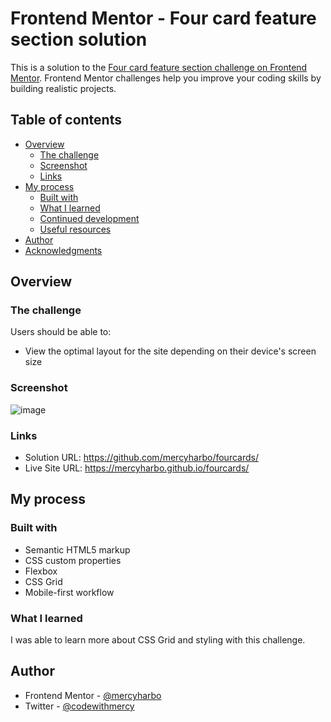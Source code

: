 # Frontend Mentor - Four card feature section solution

This is a solution to the [Four card feature section challenge on Frontend Mentor](https://www.frontendmentor.io/challenges/four-card-feature-section-weK1eFYK). Frontend Mentor challenges help you improve your coding skills by building realistic projects. 

## Table of contents

- [Overview](#overview)
  - [The challenge](#the-challenge)
  - [Screenshot](#screenshot)
  - [Links](#links)
- [My process](#my-process)
  - [Built with](#built-with)
  - [What I learned](#what-i-learned)
  - [Continued development](#continued-development)
  - [Useful resources](#useful-resources)
- [Author](#author)
- [Acknowledgments](#acknowledgments)


## Overview

### The challenge

Users should be able to:

- View the optimal layout for the site depending on their device's screen size

### Screenshot

![image](https://user-images.githubusercontent.com/64808015/112707756-e953c600-8ead-11eb-92bb-6831035c2807.png)

### Links

- Solution URL: https://github.com/mercyharbo/fourcards/
- Live Site URL: https://mercyharbo.github.io/fourcards/

## My process

### Built with

- Semantic HTML5 markup
- CSS custom properties
- Flexbox
- CSS Grid
- Mobile-first workflow

### What I learned

I was able to learn more about CSS Grid and styling with this challenge.

## Author

- Frontend Mentor - [@mercyharbo](https://www.frontendmentor.io/profile/mercyharbo)
- Twitter - [@codewithmercy](https://www.twitter.com/codewithmercy)
